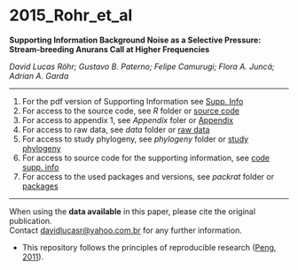 # 2015_Rohr_et_al

__Supporting Information Background Noise as a Selective Pressure: Stream-breeding
  Anurans  Call at Higher Frequencies__
  
_David Lucas Röhr; Gustavo B. Paterno; Felipe Camurugi; Flora A. Juncá; Adrian
  A. Garda_

***

1. For the pdf version of Supporting Information see [Supp. Info](https://github.com/paternogbc/2015_Rohr_et_al_JAEcol/blob/master/supp_material.pdf)    
2. For access to the source code, see *R* folder or [source code](https://github.com/paternogbc/2015_Rohr_et_al_JAEcol/blob/master/R/source_code.R)  
3. For access to appendix 1, see *Appendix* foler or [Appendix](https://github.com/paternogbc/2015_Rohr_et_al_JAEcol/blob/master/Appendix/Appendix1.pdf)  
4. For access to raw data, see *data* folder or [raw data](https://github.com/paternogbc/2015_Rohr_et_al_JAEcol/blob/master/data/data_raw.csv)  
5. For access to study phylogeny, see *phylogeny* folder or [study phylogeny](https://github.com/paternogbc/2015_Rohr_et_al_JAEcol/blob/master/phylogeny/study.tree.tre)  
6. For access to source code for the supporting information, see [code supp. info](https://raw.githubusercontent.com/paternogbc/2015_Rohr_et_al_JAEcol/master/supp_material.Rmd)  
7. For access to the used packages and versions, see *packrat* folder or [packages](https://github.com/paternogbc/2015_Rohr_et_al_JAEcol/tree/master/packrat)  
    
***
When using the __data available__ in this paper, please cite the original publication.  
Contact davidlucasr@yahoo.com.br for any further information.  

* This repository follows the principles of reproducible research ([Peng, 2011](http://www.sciencemag.org/content/334/6060/1226)).
 
